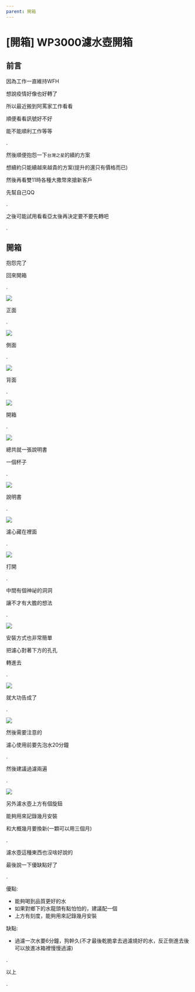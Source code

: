```yaml
---
parent: 開箱
---
```


# [開箱] WP3000濾水壺開箱

## 前言

因為工作一直維持WFH

想說疫情好像也好轉了

所以最近搬到阿罵家工作看看

順便看看訊號好不好

能不能順利工作等等

.

然後順便抱怨一下`台灣之星`的續約方案

想續約只能續越來越貴的方案(提升的還只有價格而已)

然後再看雙11時各種大撒幣來搶新客戶

先幫自己QQ

.

之後可能試用看看亞太後再決定要不要先轉吧

.

## 開箱

抱怨完了

回來開箱

.

![](res/2021-10-17-11-21-44.png)

正面

.

![](res/2021-10-17-11-21-59.png)

側面

.

![](res/2021-10-17-11-22-13.png)

背面

.

![](res/2021-10-17-11-22-27.png)

開箱

.

![](res/2021-10-17-11-22-39.png)

總共就一張說明書

一個杯子

.

![](res/2021-10-17-11-23-06.png)

說明書

.

![](res/2021-10-17-11-23-17.png)

濾心藏在裡面

.

![](res/2021-10-17-11-23-25.png)

打開

.

中間有個神祕的洞洞

讓不才有大膽的想法

.

![](res/2021-10-17-11-23-35.png)

安裝方式也非常簡單

把濾心對著下方的孔孔

轉進去

.

![](res/2021-10-17-11-23-47.png)

就大功告成了

.

![](res/2021-10-17-11-24-26.png)

然後需要注意的

濾心使用前要先泡水20分鐘

.

然後建議過濾兩遍

.

![](res/2021-10-17-11-24-14.png)

另外濾水壺上方有個旋鈕

能夠用來記錄幾月安裝

和大概幾月要換新(一顆可以用三個月)

.

濾水壺這種東西也沒啥好說的

最後說一下優缺點好了

.

優點:
- 能夠喝到品質更好的水
- 如果對鄉下的水龍頭有點怕怕的，建議配一個
- 上方有刻度，能夠用來記錄幾月安裝

缺點:
- 過濾一次水要6分鐘，狗幹久(不才最後乾脆拿去過濾燒好的水，反正倒進去後可以放進冰箱裡慢慢過濾)

.

以上

.